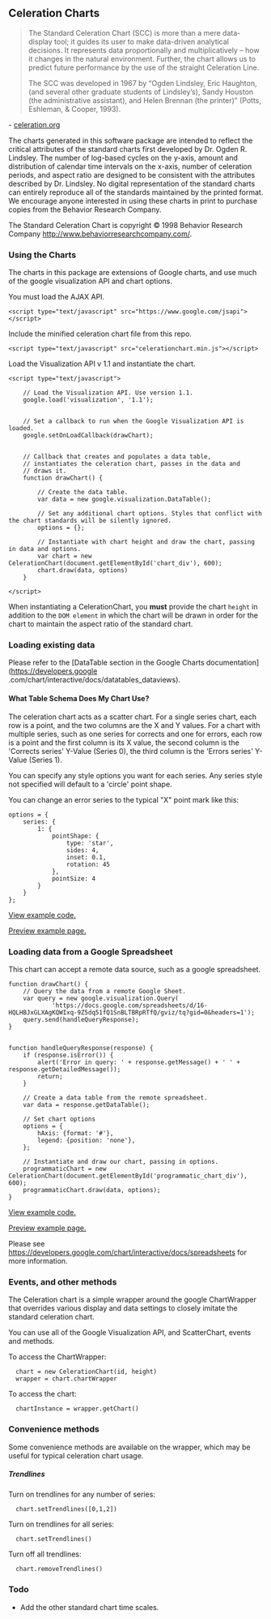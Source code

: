 
## Celeration Charts


> The Standard Celeration Chart (SCC) is more than a mere data-display tool; it guides its user to make data-driven
analytical decisions. It represents data proportionally and multiplicatively – how it changes in the natural environment.
Further, the chart allows us to predict future performance by the use of the straight Celeration Line.
>
> The SCC was developed in 1967 by “Ogden Lindsley, Eric Haughton, (and several other graduate students of Lindsley’s),
Sandy Houston (the administrative assistant), and Helen Brennan (the printer)” (Potts, Eshleman, & Cooper, 1993).

\- [celeration.org](http://celeration.org/learning-area/the-standard-celeration-chart/)

The charts generated in this software package are intended to reflect the
critical attributes of the standard charts first developed by Dr. Ogden R. Lindsley.
The number of log-based cycles on the y-axis,
amount and distribution of calendar time intervals on the x-axis, number of celeration periods,
and aspect ratio are designed to be consistent with the attributes described by Dr. Lindsley.
No digital representation of the standard charts can entirely reproduce all of the standards maintained by the printed format.
We encourage anyone interested in using these charts in print to purchase copies from the Behavior Research Company.

The Standard Celeration Chart is copyright © 1998 Behavior Research Company http://www.behaviorresearchcompany.com/.

### Using the Charts

The charts in this package are extensions of Google charts, and use much of the google visualization API and chart
options.

You must load the AJAX API.
```
<script type="text/javascript" src="https://www.google.com/jsapi"></script>
```

Include the minified celeration chart file from this repo.
```
<script type="text/javascript" src="celerationchart.min.js"></script>
```

Load the Visualization API v 1.1 and instantiate the chart.
```
<script type="text/javascript">

    // Load the Visualization API. Use version 1.1.
    google.load('visualization', '1.1');


    // Set a callback to run when the Google Visualization API is loaded.
    google.setOnLoadCallback(drawChart);


    // Callback that creates and populates a data table,
    // instantiates the celeration chart, passes in the data and
    // draws it.
    function drawChart() {

        // Create the data table.
        var data = new google.visualization.DataTable();

        // Set any additional chart options. Styles that conflict with the chart standards will be silently ignored.
        options = {};

        // Instantiate with chart height and draw the chart, passing in data and options.
        var chart = new CelerationChart(document.getElementById('chart_div'), 600);
        chart.draw(data, options)
    }

</script>
```

When instantiating a CelerationChart, you **must** provide the chart `height` in addition to the `DOM element` in which
 the chart will be drawn in order for the chart to maintain the aspect ratio of the standard chart.

### Loading existing data

Please refer to the [DataTable section in the Google Charts documentation](https://developers.google
.com/chart/interactive/docs/datatables_dataviews).

#### What Table Schema Does My Chart Use?
The celeration chart acts as a scatter chart. For a single series chart, each row is a point, and the two columns are
 the X and Y values.
 For a chart with multiple series, such as one series for corrects and one for errors, each row is a point and the
 first column is its X value, the second column is the 'Corrects series' Y-Value (Series 0), the third column is the
 'Errors
 series' Y-Value  (Series 1).

 You can specify any style options you want for each series. Any series style not specified will default to a
 'circle' point shape.

 You can change an error series to the typical "X" point mark like this:
 ```
 options = {
     series: {
         1: {
             pointShape: {
                 type: 'star',
                 sides: 4,
                 inset: 0.1,
                 rotation: 45
             },
             pointSize: 4
         }
     }
 };
 ```

[View example code.](index.html)

[Preview example page.](https://htmlpreview.github.io/?https://github.com/mightbejosh/celerationcharts/blob/master/index.html)

### Loading data from a Google Spreadsheet
This chart can accept a remote data source, such as a google spreadsheet.

```
function drawChart() {
    // Query the data from a remote Google Sheet.
    var query = new google.visualization.Query(
            'https://docs.google.com/spreadsheets/d/16-HQLHBJxGLXAgKQWIxq-9Z5dq51fQ1SnBLTBRpRTfQ/gviz/tq?gid=0&headers=1');
    query.send(handleQueryResponse);
}


function handleQueryResponse(response) {
    if (response.isError()) {
        alert('Error in query: ' + response.getMessage() + ' ' + response.getDetailedMessage());
        return;
    }

    // Create a data table from the remote spreadsheet.
    var data = response.getDataTable();

    // Set chart options
    options = {
        hAxis: {format: '#'},
        legend: {position: 'none'},
    };

    // Instantiate and draw our chart, passing in options.
    programmaticChart = new CelerationChart(document.getElementById('programmatic_chart_div'), 600);
    programmaticChart.draw(data, options);
}
```

[View example code.](linked-sheet-example.html)

[Preview example page.](https://htmlpreview.github.io/?https://github.com/mightbejosh/celerationcharts/blob/master/linked-sheet-example.html)


Please see https://developers.google.com/chart/interactive/docs/spreadsheets for more information.



### Events, and other methods
The Celeration chart is a simple wrapper around the google ChartWrapper that overrides various display and data
settings to closely imitate the standard celeration chart.

You can use all of the Google Visualization API, and ScatterChart, events and methods.

To access the ChartWrapper:
```
  chart = new CelerationChart(id, height)
  wrapper = chart.chartWrapper
```

To access the chart:
```
  chartInstance = wrapper.getChart()
```


### Convenience methods

Some convenience methods are available on the wrapper, which may be useful for typical celeration chart usage.

##### Trendlines
Turn on trendlines for any number of series:
```
  chart.setTrendlines([0,1,2])
```
Turn on trendlines for all series:
```
  chart.setTrendlines()
```
Turn off all trendlines:
```
  chart.removeTrendlines()
```

### Todo

- Add the other standard chart time scales.